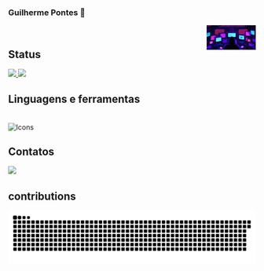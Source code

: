 ### Guilherme Pontes 👋



<img align="right" height="50px" width="100px" alt="GpontesCyberpunk" src="https://github.com/Gpontes143/Gpontes143/blob/main/Imagem/cyber.gif?raw=true"/>

<div/>


<br>   
  
  ## Status
<div>
<a href="https://github.com/Gpontes143/github-readme-stats">
  <img height=150em src="https://github-readme-stats.vercel.app/api?username=Gpontes143&show_icons=true&theme=midnight-purple" />
</a>
<a href="https://github.com/Gpontes143/convoychat">
  <img height=150em length= 280em src="https://github-readme-stats.vercel.app/api/top-langs?username=Gpontes143&layout=compact&langs_count=8&theme=midnight-purple" />
</a>
</div>

## Linguagens e ferramentas
<div style="display: inline_block"><br>
<img alt="Icons" align="center" height="40" width="290" src="https://skillicons.dev/icons?i=html,py,java,git" />  
  
</div>

##  Contatos
<div>
<a href="mailto:Gpontes143@gmail.com"><img src="https://img.shields.io/badge/gmail-%23DD0031.svg?&style=for-the-badge&logo=gmail&logoColor=white"/></a>


</div>

## contributions
<div>
  
![snake gif](https://github.com/Gpontes143/Gpontes143/blob/output/github-contribution-grid-snake.svg)

</div>
